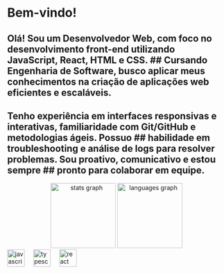 # Bem-vindo!

## Olá! Sou um Desenvolvedor Web, com foco no desenvolvimento front-end utilizando JavaScript, React, HTML e CSS. ## Cursando Engenharia de Software, busco aplicar meus conhecimentos na criação de aplicações web eficientes e escaláveis.

## Tenho experiência em interfaces responsivas e interativas, familiaridade com Git/GitHub e metodologias ágeis. Possuo ## habilidade em troubleshooting e análise de logs para resolver problemas. Sou proativo, comunicativo e estou sempre ## pronto para colaborar em equipe.

<div align="center">
  <img src="https://github-readme-stats.vercel.app/api?username=CaioVictor3&hide_title=false&hide_rank=false&show_icons=true&include_all_commits=true&count_private=true&disable_animations=false&theme=dracula&locale=en&hide_border=false&order=1" height="150" alt="stats graph"  />
  <img src="https://github-readme-stats.vercel.app/api/top-langs?username=CaioVictor3&locale=en&hide_title=false&layout=compact&card_width=320&langs_count=5&theme=dracula&hide_border=false&order=2" height="150" alt="languages graph"  />
</div>


<div align="left">
  <img src="https://cdn.jsdelivr.net/gh/devicons/devicon/icons/javascript/javascript-original.svg" height="40" alt="javascript logo"  />
  <img width="12" />
  <img src="https://cdn.jsdelivr.net/gh/devicons/devicon/icons/typescript/typescript-original.svg" height="40" alt="typescript logo"  />
  <img width="12" />
  <img src="https://cdn.jsdelivr.net/gh/devicons/devicon/icons/react/react-original.svg" height="40" alt="react logo"  />
  <img width="12" />
</div>

